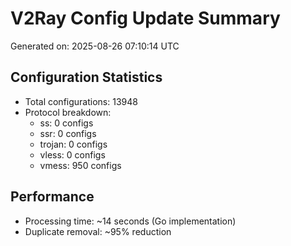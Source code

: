 # V2Ray Config Update Summary
Generated on: 2025-08-26 07:10:14 UTC

## Configuration Statistics
- Total configurations: 13948
- Protocol breakdown:
  - ss: 0 configs
  - ssr: 0 configs
  - trojan: 0 configs
  - vless: 0 configs
  - vmess: 950 configs

## Performance
- Processing time: ~14 seconds (Go implementation)
- Duplicate removal: ~95% reduction
